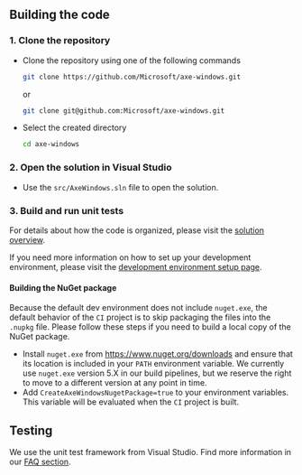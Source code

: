 <!-- Copyright (c) Microsoft Corporation. All rights reserved.
     Licensed under the MIT License. -->

## Building the code

### 1. Clone the repository
- Clone the repository using one of the following commands
  ``` bash
  git clone https://github.com/Microsoft/axe-windows.git
  ```
  or
  ``` bash
  git clone git@github.com:Microsoft/axe-windows.git
  ```
- Select the created directory
  ``` bash
  cd axe-windows
  ```

### 2. Open the solution in Visual Studio
- Use the `src/AxeWindows.sln` file to open the solution.

### 3. Build and run unit tests

For details about how the code is organized, please visit the [solution overview](./solution.md).

If you need more information on how to set up your development environment, please visit the [development environment setup page](./SetUpDevEnv.md).

#### Building the NuGet package

Because the default dev environment does not include `nuget.exe`, the default behavior of the `CI` project is to skip packaging the files into the `.nupkg` file. Please follow these steps if you need to build a local copy of the NuGet package.

- Install `nuget.exe` from https://www.nuget.org/downloads and ensure that its location is included in your `PATH` environment variable. We currently use `nuget.exe` version 5.X in our build pipelines, but we reserve the right to move to a different version at any point in time.
- Add `CreateAxeWindowsNugetPackage=true` to your environment variables. This variable will be evaluated when the `CI` project is built.

## Testing

We use the unit test framework from Visual Studio. Find more information in our [FAQ section](./FAQ.md).
